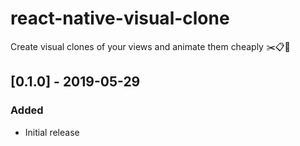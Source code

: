 # react-native-visual-clone

Create visual clones of your views and animate them cheaply ✂️📋💫


## [0.1.0] - 2019-05-29

### Added

- Initial release
